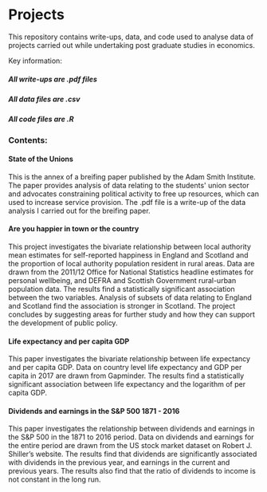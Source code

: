 # Projects

This repository contains write-ups, data, and code used to analyse data of projects carried out while undertaking post graduate studies in economics.

Key information:

##### All write-ups are .pdf files

##### All data files are .csv

##### All code files are .R

### Contents:

#### State of the Unions
This is the annex of a breifing paper published by the Adam Smith Institute. The paper provides analysis of data relating to the students' union sector and advocates constraining political activity to free up resources, which can used to increase service provision. The .pdf file is a write-up of the data analysis I carried out for the breifing paper.

#### Are you happier in town or the country
This project investigates the bivariate relationship between local authority mean estimates for self-reported happiness in England and Scotland and the proportion of local authority population resident in rural areas. Data are drawn from the 2011/12 Office for National Statistics headline estimates for personal wellbeing, and DEFRA and Scottish Government rural-urban population data. The results find a statistically significant association between the two variables. Analysis of subsets of data relating to England and Scotland find the association is stronger in Scotland. The project concludes by suggesting areas for further study and how they can support the development of public policy.

#### Life expectancy and per capita GDP
This paper investigates the bivariate relationship between life expectancy and per capita GDP. Data on country level life expectancy and GDP per capita in 2017 are drawn from Gapminder.  The results find a statistically significant association between life expectancy and the logarithm of per capita GDP.

#### Dividends and earnings in the S&P 500 1871 - 2016
This paper investigates the relationship between dividends and earnings in the S\&P 500 in the 1871 to 2016 period. Data on dividends and earnings for the entire period are drawn from the US stock market dataset on Robert J. Shiller’s website. The results find that dividends are significantly associated with dividends in the previous year, and earnings in the current and previous years. The results also find that the ratio of dividends to income is not constant in the long run.

